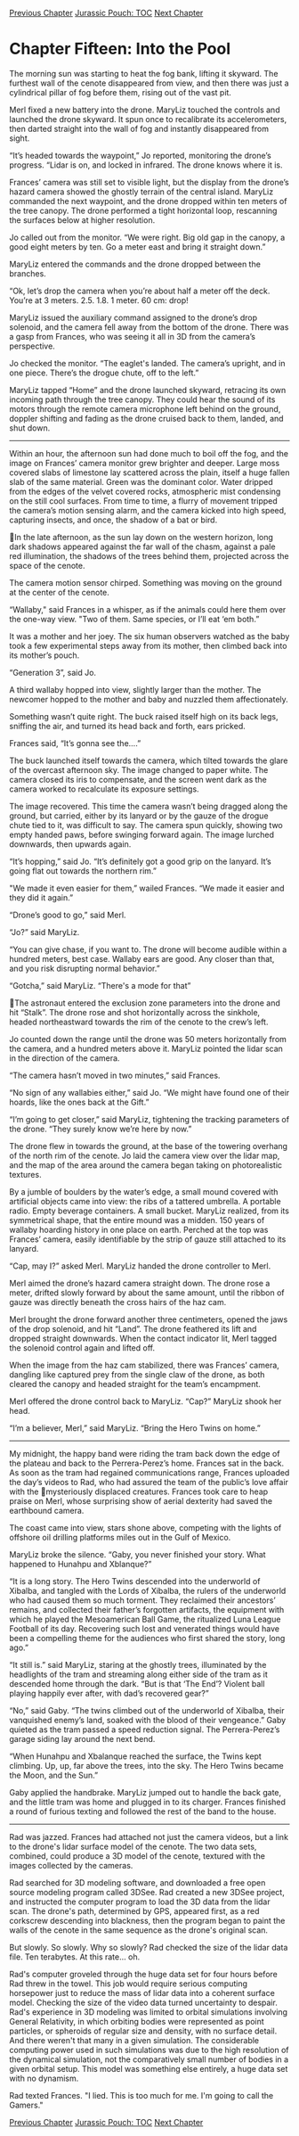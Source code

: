 [Previous Chapter](ch14.md) [Jurassic Pouch: TOC](README.md) [Next Chapter](ch16.md)

# Chapter Fifteen: Into the Pool

The morning sun was starting to heat the fog bank, lifting it skyward. The furthest wall of the cenote disappeared from view, and then there was just a cylindrical pillar of fog before them, rising out of the vast pit.

Merl fixed a new battery into the drone. MaryLiz touched the controls and launched the drone skyward. It spun once to recalibrate its accelerometers, then darted straight into the wall of fog and instantly disappeared from sight.

“It’s headed towards the waypoint,” Jo reported, monitoring the drone’s progress. “Lidar is on, and locked in infrared. The drone knows where it is.

Frances’ camera was still set to visible light, but the display from the drone’s hazard camera showed the ghostly terrain of the central island. MaryLiz commanded the next waypoint, and the drone dropped within ten meters of the tree canopy. The drone performed a tight horizontal loop, rescanning the surfaces below at higher resolution.

Jo called out from the monitor. “We were right. Big old gap in the canopy, a good eight meters by ten. Go a meter east and bring it straight down.”

MaryLiz entered the commands and the drone dropped between the branches.

“Ok, let’s drop the camera when you’re about half a meter off the deck. You’re at 3 meters. 2.5. 1.8. 1 meter. 60 cm: drop!

MaryLiz issued the auxiliary command assigned to the drone’s drop solenoid, and the camera fell away from the bottom of the drone. There was a gasp from Frances, who was seeing it all in 3D from the camera’s perspective.

Jo checked the monitor. “The eaglet's landed. The camera’s upright, and in one piece. There’s the drogue chute, off to the left.”

MaryLiz tapped “Home” and the drone launched skyward, retracing its own incoming path through the tree canopy. They could hear the sound of its motors through the remote camera microphone left behind on the ground, doppler shifting and fading as the drone cruised back to them, landed, and shut down.

***

Within an hour, the afternoon sun had done much to boil off the fog, and the image on Frances’ camera monitor grew brighter and deeper. Large moss covered slabs of limestone lay scattered across the plain, itself a huge fallen slab of the same material. Green was the dominant color. Water dripped from the edges of the velvet covered rocks, atmospheric mist condensing on the still cool surfaces. From time to time, a flurry of movement tripped the camera’s motion sensing alarm, and the camera kicked into high speed, capturing insects, and once, the shadow of a bat or bird.

In the late afternoon, as the sun lay down on the western horizon, long dark shadows appeared against the far wall of the chasm, against a pale red illumination, the shadows of the trees behind them, projected across the space of the cenote.

The camera motion sensor chirped. Something was moving on the ground at the center of the cenote.

“Wallaby," said Frances in a whisper, as if the animals could here them over the one-way view. "Two of them. Same species, or I’ll eat ‘em both.”

It was a mother and her joey. The six human observers watched as the baby took a few experimental steps away from its mother, then climbed back into its mother’s pouch.

“Generation 3”, said Jo.

A third wallaby hopped into view, slightly larger than the mother. The newcomer hopped to the mother and baby and nuzzled them affectionately.

Something wasn’t quite right. The buck raised itself high on its back legs, sniffing the air, and turned its head back and forth, ears pricked.

Frances said, “It’s gonna see the….”

The buck launched itself towards the camera, which tilted towards the glare of the overcast afternoon sky. The image changed to paper white. The camera closed its iris to compensate, and the screen went dark as the camera worked to recalculate its exposure settings. 

The image recovered. This time the camera wasn’t being dragged along the ground, but carried, either by its lanyard or by the gauze of the drogue chute tied to it, was difficult to say. The camera spun quickly, showing two empty handed paws, before swinging forward again. The image lurched downwards, then upwards again.

“It’s hopping,” said Jo. “It’s definitely got a good grip on the lanyard. It’s going flat out towards the northern rim.”

"We made it even easier for them,” wailed Frances. “We made it easier and they did it again.” 

“Drone’s good to go,” said Merl.

“Jo?” said MaryLiz.

“You can give chase, if you want to. The drone will become audible within a hundred meters, best case. Wallaby ears are good. Any closer than that, and you risk disrupting normal behavior.”

“Gotcha,” said MaryLiz. “There's a mode for that”

The astronaut entered the exclusion zone parameters into the drone and hit “Stalk”. The drone rose and shot horizontally across the sinkhole, headed northeastward towards the rim of the cenote to the crew’s left.

Jo counted down the range until the drone was 50 meters horizontally from the camera, and a hundred meters above it. MaryLiz pointed the lidar scan in the direction of the camera.

“The camera hasn’t moved in two minutes,” said Frances.

“No sign of any wallabies either,” said Jo. “We might have found one of their hoards, like the ones back at the Gift.”

“I’m going to get closer,” said MaryLiz, tightening the tracking parameters of the drone. “They surely know we’re here by now.”

The drone flew in towards the ground, at the base of the towering overhang of the north rim of the cenote. Jo laid the camera view over the lidar map, and the map of the area around the camera began taking on photorealistic textures.

By a jumble of boulders by the water’s edge, a small mound covered with artificial objects came into view: the ribs of a tattered umbrella. A portable radio. Empty beverage containers. A small bucket. MaryLiz realized, from its symmetrical shape, that the entire mound was a midden. 150 years of wallaby hoarding history in one place on earth. Perched at the top was Frances’ camera, easily identifiable by the strip of gauze still attached to its lanyard.

“Cap, may I?” asked Merl. MaryLiz handed the drone controller to Merl.

Merl aimed the drone’s hazard camera straight down. The drone rose a meter, drifted slowly forward by about the same amount, until the ribbon of gauze was directly beneath the cross hairs of the haz cam.

Merl brought the drone forward another three centimeters, opened the jaws of the drop solenoid, and hit “Land”. The drone feathered its lift and dropped straight downwards. When the contact indicator lit, Merl tagged the solenoid control again and lifted off.

When the image from the haz cam stabilized, there was Frances’ camera, dangling like captured prey from the single claw of the drone, as both cleared the canopy and headed straight for the team’s encampment.

Merl offered the drone control back to MaryLiz. “Cap?” MaryLiz shook her head.

“I’m a believer, Merl,” said MaryLiz. “Bring the Hero Twins on home.”

***

My midnight, the happy band were riding the tram back down the edge of the plateau and back to the Perrera-Perez’s home. Frances sat in the back. As soon as the tram had regained communications range, Frances uploaded the day’s videos to Rad, who had assured the team of the public’s love affair with the mysteriously displaced creatures. Frances took care to heap praise on Merl, whose surprising show of aerial dexterity had saved the earthbound camera.

The coast came into view, stars shone above, competing with the lights of offshore oil drilling platforms miles out in the Gulf of Mexico.

MaryLiz broke the silence. “Gaby, you never finished your story. What happened to Hunahpu and Xblanque?”

“It is a long story. The Hero Twins descended into the underworld of Xibalba, and tangled with the Lords of Xibalba, the rulers of the underworld who had caused them so much torment. They reclaimed their ancestors’ remains, and collected their father’s forgotten artifacts, the equipment with which he played the Mesoamerican Ball Game, the ritualized Luna League Football of its day. Recovering such lost and venerated things would have been a compelling theme for the audiences who first shared the story, long ago.”

“It still is.” said MaryLiz, staring at the ghostly trees, illuminated by the headlights of the tram and streaming along either side of the tram as it descended home through the dark. “But is that ‘The End’? Violent ball playing happily ever after, with dad’s recovered gear?”

“No,” said Gaby. “The twins climbed out of the underworld of Xibalba, their vanquished enemy’s land, soaked with the blood of their vengeance.”  Gaby quieted as the tram passed a speed reduction signal. The Perrera-Perez’s garage siding lay around the next bend.

“When Hunahpu and Xbalanque reached the surface, the Twins kept climbing. Up, up, far above the trees, into the sky. The Hero Twins became the Moon, and the Sun.” 

Gaby applied the handbrake. MaryLiz jumped out to handle the back gate, and the little tram was home and plugged in to its charger.
Frances finished a round of furious texting and followed the rest of the band to the house.

***

Rad was jazzed. Frances had attached not just the camera videos, but a link to the drone's lidar surface model of the cenote. The two data sets, combined, could produce a 3D model of the cenote, textured with the images collected by the cameras. 

Rad searched for 3D modeling software, and downloaded a free open source modeling program called 3DSee. Rad created a new 3DSee project, and instructed the computer program to load the 3D data from the lidar scan. The drone's path, determined by GPS, appeared first, as a red corkscrew descending into blackness, then the program began to paint the walls of the cenote in the same sequence as the drone's original scan. 

But slowly. So slowly. Why so slowly? Rad checked the size of the lidar data file. Ten terabytes. At this rate... oh.

Rad's computer groveled through the huge data set for four hours before Rad threw in the towel. This job would require serious computing horsepower just to reduce the mass of lidar data into a coherent surface model. Checking the size of the video data turned uncertainty to despair. Rad's experience in 3D modeling was limited to orbital simulations involving General Relativity, in which orbiting bodies were represented as point particles, or spheroids of regular size and density, with no surface detail. And there weren't that many in a given simulation. The considerable computing power used in such simulations was due to the high resolution of the dynamical simulation, not the comparatively small number of bodies in a given orbital setup. This model was something else entirely, a huge data set with no dynamism.

Rad texted Frances. "I lied. This is too much for me. I'm going to call the Gamers."

[Previous Chapter](ch14.md) [Jurassic Pouch: TOC](README.md) [Next Chapter](ch16.md)
